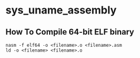 # sys_uname_assembly

## How To Compile 64-bit ELF binary

```
nasm -f elf64 -o <filename>.o <filename>.asm
ld -o <filename> <filename>.o
```
